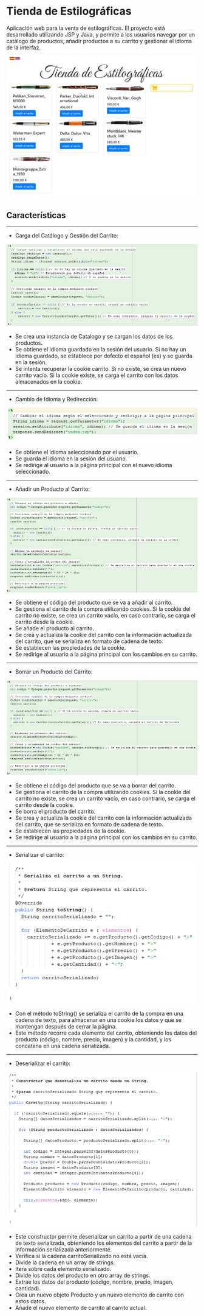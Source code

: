 # Tienda de Estilográficas

Aplicación web para la venta de estilográficas. El proyecto está desarrollado utilizando JSP y Java, y permite a los usuarios navegar por un catálogo de productos, añadir productos a su carrito y gestionar el idioma de la interfaz.

![0](capturas/0.PNG)

## Características
---
- Carga del Catálogo y Gestión del Carrito:

![1](capturas/1.PNG)

- Se crea una instancia de Catalogo y se cargan los datos de los productos.
- Se obtiene el idioma guardado en la sesión del usuario. Si no hay un idioma guardado, se establece por defecto el español (es) y se guarda en la sesión.
- Se intenta recuperar la cookie carrito. Si no existe, se crea un nuevo carrito vacío. Si la cookie existe, se carga el carrito con los datos almacenados en la cookie.
---
- Cambio de Idioma y Redirección:

![2](capturas/2.PNG)

- Se obtiene el idioma seleccionado por el usuario.
- Se guarda el idioma en la sesión del usuario.
- Se redirige al usuario a la página principal con el nuevo idioma seleccionado.
---
- Añadir un Producto al Carrito:

![3](capturas/3.PNG)

- Se obtiene el código del producto que se va a añadir al carrito.
- Se gestiona el carrito de la compra utilizando cookies. Si la cookie del carrito no existe, se crea un carrito vacío, en caso contrario, se carga el carrito desde la cookie.
- Se añade el producto al carrito.
- Se crea y actualiza la cookie del carrito con la información actualizada del carrito, que se serializa en formato de cadena de texto.
- Se establecen las propiedades de la cookie.
- Se redirige al usuario a la página principal con los cambios en su carrito.
---
- Borrar un Producto del Carrito:

![4](capturas/4.PNG)

- Se obtiene el código del producto que se va a borrar del carrito.
- Se gestiona el carrito de la compra utilizando cookies. Si la cookie del carrito no existe, se crea un carrito vacío, en caso contrario, se carga el carrito desde la cookie.
- Se borra el producto del carrito.
- Se crea y actualiza la cookie del carrito con la información actualizada del carrito, que se serializa en formato de cadena de texto.
- Se establecen las propiedades de la cookie.
- Se redirige al usuario a la página principal con los cambios en su carrito.
---
- Serializar el carrito:

![5](capturas/5.PNG)

- Con el método toString() se serializa el carrito de la compra en una cadena de texto, para almacenar en una cookie los datos y que se mantengan después de cerrar la página.
- Este método recorre cada elemento del carrito, obteniendo los datos del producto (código, nombre, precio, imagen) y la cantidad, y los concatena en una cadena serializada.
---
- Deserializar el carrito:

![6](capturas/6.PNG)

- Este constructor permite deserializar un carrito a partir de una cadena de texto serializada, obteniendo los elementos del carrito a partir de la información serializada anteriormente.
- Verifica si la cadena carritoSerializado no está vacía. 
- Divide la cadena en un array de strings.
- Itera sobre cada elemento serializado.
- Divide los datos del producto en otro array de strings.
- Extrae los datos del producto (código, nombre, precio, imagen, cantidad).
- Crea un nuevo objeto Producto y un nuevo elemento de carrito con estos datos.
- Añade el nuevo elemento de carrito al carrito actual.